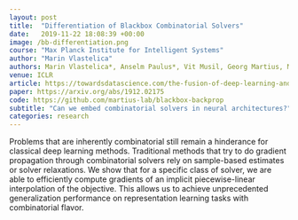 ```yaml
---
layout: post
title:  "Differentiation of Blackbox Combinatorial Solvers"
date:   2019-11-22 18:08:39 +00:00
image: /bb-differentiation.png
course: "Max Planck Institute for Intelligent Systems"
author: "Marin Vlastelica"
authors: Marin Vlastelica*, Anselm Paulus*, Vit Musil, Georg Martius, Michal Rolinek
venue: ICLR
article: https://towardsdatascience.com/the-fusion-of-deep-learning-and-combinatorics-4d0112a74fa7
paper: https://arxiv.org/abs/1912.02175
code: https://github.com/martius-lab/blackbox-backprop
subtitle: "Can we embed combinatorial solvers in neural architectures?"
categories: research
---
```


Problems that are inherently combinatorial still remain a hinderance for classical deep learning methods.
Traditional methods that try to do gradient propagation through combinatorial solvers rely on sample-based estimates or solver relaxations.
We show that for a specific class of solver, we are able to efficiently compute gradients of an implicit piecewise-linear interpolation of the objective.
This allows us to achieve unprecedented generalization performance on representation learning tasks with combinatorial flavor.

